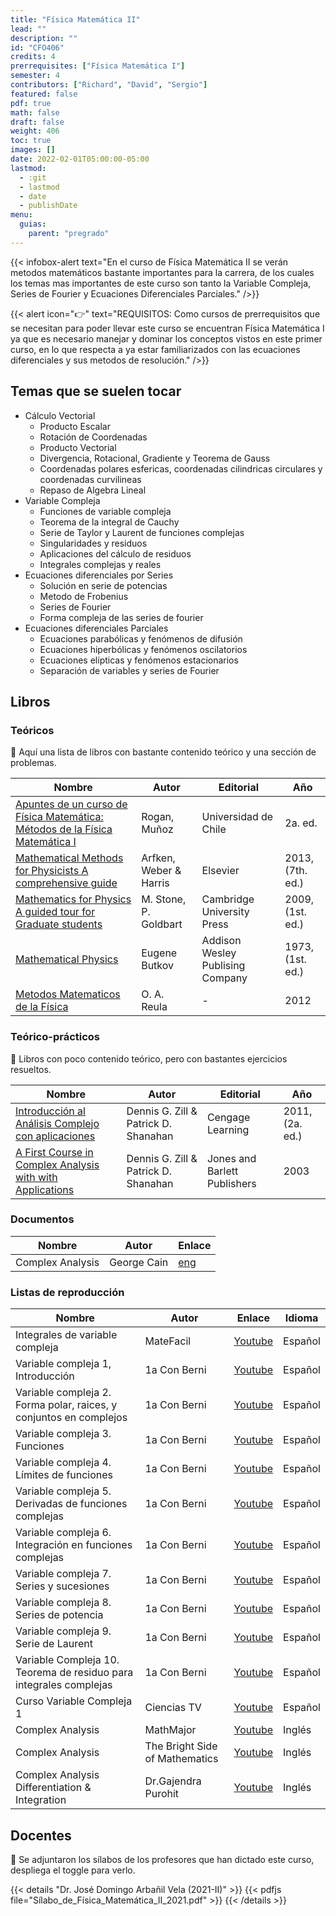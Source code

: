 ```yaml
---
title: "Física Matemática II"
lead: ""
description: ""
id: "CFO406"
credits: 4
prerrequisites: ["Física Matemática I"]
semester: 4
contributors: ["Richard", "David", "Sergio"]
featured: false
pdf: true
math: false
draft: false
weight: 406
toc: true
images: []
date: 2022-02-01T05:00:00-05:00
lastmod:
  - :git
  - lastmod
  - date
  - publishDate
menu:
  guias:
    parent: "pregrado"
---
```


{{< infobox-alert text="En el curso de Física Matemática II se verán metodos matemáticos bastante importantes para la carrera, de los cuales los temas mas importantes de este curso son tanto la Variable Compleja, Series de Fourier y Ecuaciones Diferenciales Parciales." />}}

{{< alert icon="👉" text="REQUISITOS: Como cursos de prerrequisitos que se necesitan para poder llevar este curso se encuentran Física Matemática I ya que es necesario manejar y dominar los conceptos vistos en este primer curso, en lo que respecta a ya estar familiarizados con las ecuaciones diferenciales y sus metodos de resolución." />}}

## Temas que se suelen tocar

- Cálculo Vectorial
  - Producto Escalar
  - Rotación de Coordenadas
  - Producto Vectorial
  - Divergencia, Rotacional, Gradiente y Teorema de Gauss
  - Coordenadas polares esfericas, coordenadas cilindricas circulares y coordenadas curvilineas
  - Repaso de Algebra Lineal
- Variable Compleja
  - Funciones de variable compleja
  - Teorema de la integral de Cauchy
  - Serie de Taylor y Laurent de funciones complejas
  - Singularidades y residuos
  - Aplicaciones del cálculo de residuos
  - Integrales complejas y reales
- Ecuaciones diferenciales por Series
  - Solución en serie de potencias
  - Metodo de Frobenius
  - Series de Fourier
  - Forma compleja de las series de fourier
- Ecuaciones diferenciales Parciales
  - Ecuaciones parabólicas y fenómenos de difusión
  - Ecuaciones hiperbólicas y fenómenos oscilatorios
  - Ecuaciones elípticas y fenómenos estacionarios
  - Separación de variables y series de Fourier
  
## Libros

### Teóricos

🔸 Aquí una lista de libros con bastante contenido teórico y una sección de problemas.

|Nombre|Autor|Editorial|Año|
|------|-----|---------|---|
| [Apuntes de un curso de Física Matemática: Métodos de la Física Matemática I](https://drive.google.com/file/d/1SXfLSpQlKsQiva7eX5-YymFOSgjydhLE/view?usp=share_link) | Rogan, Muñoz | Universidad de Chile | 2a. ed. |
| [Mathematical Methods for Physicists A comprehensive guide](https://drive.google.com/file/d/1rbSbMlxKHk18_oYvgbip8I4xQxdrkSzA/view?usp=share_link) | Arfken, Weber & Harris | Elsevier | 2013, (7th. ed.) |
| [Mathematics for Physics A guided tour for Graduate students](https://drive.google.com/file/d/10ZjNJNOIptwEHW-kYjmM3Csf1WvOULsf/view?usp=share_link) | M. Stone, P. Goldbart | Cambridge University Press | 2009, (1st. ed.) |
| [Mathematical Physics](https://drive.google.com/file/d/1TrjZifrx_xdmNt956yxC-hlttpbiCY-4/view?usp=share_link) | Eugene Butkov | Addison Wesley Publising Company | 1973, (1st. ed.) |
| [Metodos Matematicos de la Física](https://drive.google.com/file/d/1P_I0KS_tGQhEKWSd36p5t9EnOygIBbwF/view?usp=sharing) | O. A. Reula | - | 2012 |

### Teórico-prácticos

🔸 Libros con poco contenido teórico, pero con bastantes ejercicios resueltos.

|Nombre|Autor|Editorial|Año|
|------|-----|---------|---|
| [Introducción al Análisis Complejo con aplicaciones](https://drive.google.com/file/d/1N2mHE5EwTa5LyWivKhBPW5umfFptsune/view?usp=share_link) | Dennis G. Zill & Patrick D. Shanahan | Cengage Learning | 2011, (2a. ed.) |
| [A First Course in Complex Analysis with with Applications](https://drive.google.com/file/d/16Som7lH7ghCzD7m5Bg0wlfxwndpFYr8J/view?usp=share_link) | Dennis G. Zill & Patrick D. Shanahan | Jones and Barlett Publishers | 2003 | 


### Documentos

|Nombre|Autor|Enlace|
|------|-----|------|
|Complex Analysis|George Cain|[eng](https://people.math.gatech.edu/~cain/winter99/complex.html)|

### Listas de reproducción

|Nombre|Autor|Enlace| Idioma |
|------|-----|------| ------ |
| Integrales de variable compleja | MateFacil | [Youtube](https://www.youtube.com/playlist?list=PL9SnRnlzoyX1bzVYbTPjgc79cxHw1F9g0) | Español |
| Variable compleja 1, Introducción| 1a Con Berni | [Youtube](https://www.youtube.com/playlist?list=PLCY1BPxILEJWWD2m3tyUIaxdgQWq1ijrE) | Español |
| Variable compleja 2. Forma polar, raices, y conjuntos en complejos| 1a Con Berni | [Youtube](https://www.youtube.com/playlist?list=PLCY1BPxILEJWBUZHdOs0xxE4Mv9x6suCB) | Español |
| Variable compleja 3. Funciones| 1a Con Berni | [Youtube](https://www.youtube.com/playlist?list=PLCY1BPxILEJXjB7dDe72neh1_g6-ijbTq) | Español |
| Variable compleja 4. Límites de funciones| 1a Con Berni | [Youtube](https://www.youtube.com/playlist?list=PLCY1BPxILEJVfjM-V2J_IwlzDCzlOY0Qo) | Español |
| Variable compleja 5. Derivadas de funciones complejas| 1a Con Berni | [Youtube](https://www.youtube.com/playlist?list=PLCY1BPxILEJXtBGzSgccal6Uvm38GKKqM) | Español |
| Variable compleja 6. Integración en funciones complejas | 1a Con Berni | [Youtube](https://www.youtube.com/playlist?list=PLCY1BPxILEJXhIKeD_Hy5ez9umQl4ep6T) | Español |
| Variable compleja 7. Series y sucesiones | 1a Con Berni | [Youtube](https://www.youtube.com/playlist?list=PLCY1BPxILEJV-5EGHDuWMuxZ58MQJY8Jx) | Español |
| Variable compleja 8. Series de potencia | 1a Con Berni | [Youtube](https://www.youtube.com/playlist?list=PLCY1BPxILEJW1DPJo-BuAmcTER2UuLAdn) | Español |
| Variable compleja 9. Serie de Laurent | 1a Con Berni | [Youtube](https://www.youtube.com/playlist?list=PLCY1BPxILEJXxmpzbUnu_9Jl83mN3YhND) | Español |
| Variable Compleja 10. Teorema de residuo para integrales complejas | 1a Con Berni | [Youtube](https://www.youtube.com/playlist?list=PLCY1BPxILEJUuNy_OrVJzBEErbh21ZKjU) | Español |
| Curso Variable Compleja 1 | Ciencias TV | [Youtube](https://www.youtube.com/playlist?list=PLiD-IJzweXR866cm6CJdhhJuCAeSKGGmN) | Español | 
| Complex Analysis | MathMajor | [Youtube](https://www.youtube.com/playlist?list=PLVMgvCDIRy1wzJcFNGw7t4tehgzhFtBpm) | Inglés |
| Complex Analysis | The Bright Side of Mathematics | [Youtube](https://www.youtube.com/playlist?list=PLBh2i93oe2qtIc75sLYaVEBt0QNqVbdmZ) | Inglés |
| Complex Analysis Differentiation & Integration | Dr.Gajendra Purohit | [Youtube](https://www.youtube.com/playlist?list=PLU6SqdYcYsfI3sh-ho_iiTkCGsTbVh_Sw)| Inglés |

## Docentes

🔸 Se adjuntaron los sílabos de los profesores que han dictado este curso, despliega el toggle para verlo. 

{{< details "Dr. José Domingo 
Arbañil Vela (2021-II)" >}}
{{< pdfjs file="Sílabo_de_Física_Matemática_II_2021.pdf" >}}
{{< /details >}}
